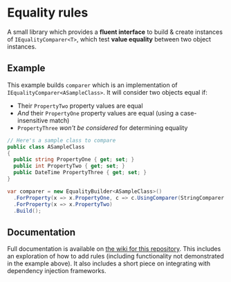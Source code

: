 # Equality rules
A small library which provides a **fluent interface** to build & create instances of `IEqualityComparer<T>`, which test **value equality** between two object instances.

## Example
This example builds `comparer` which is an implementation of `IEqualityComparer<ASampleClass>`.  It will consider two objects equal if:
* Their `PropertyTwo` property values are equal
* *And* their `PropertyOne` property values are equal (using a case-insensitive match)
* `PropertyThree` *won't be considered* for determining equality

```csharp
// Here's a sample class to compare
public class ASampleClass
{
  public string PropertyOne { get; set; }
  public int PropertyTwo { get; set; }
  public DateTime PropertyThree { get; set; }
}

var comparer = new EqualityBuilder<ASampleClass>()
  .ForProperty(x => x.PropertyOne, c => c.UsingComparer(StringComparer.InvariantCultureIgnoreCase))
  .ForProperty(x => x.PropertyTwo)
  .Build();
```

## Documentation
Full documentation is available on [the wiki for this repository].  This includes an exploration of how to add rules (including functionality not demonstrated in the example above).  It also includes a short piece on integrating with dependency injection frameworks.

[the wiki for this repository]: https://github.com/csf-dev/CSF.EqualityRules/wiki

